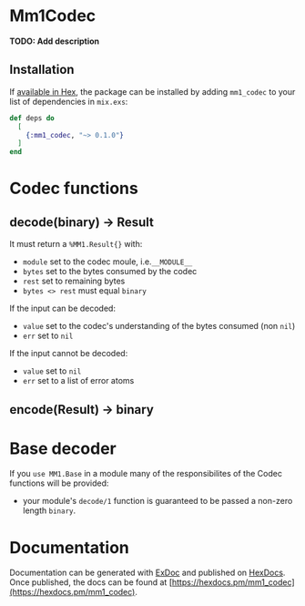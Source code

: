 # Mm1Codec

**TODO: Add description**

## Installation
If [available in Hex](https://hex.pm/docs/publish), the package can be installed
by adding `mm1_codec` to your list of dependencies in `mix.exs`:

```elixir
def deps do
  [
    {:mm1_codec, "~> 0.1.0"}
  ]
end
```

# Codec functions

## decode(binary) -> Result
It must return a `%MM1.Result{}` with:
- `module` set to the codec moule, i.e.`__MODULE__`
- `bytes` set to the bytes consumed by the codec
- `rest` set to remaining bytes
- `bytes <> rest` must equal `binary`

If the input can be decoded:
- `value` set to the codec's understanding of the bytes consumed (non `nil`)
- `err` set to `nil`

If the input cannot be decoded:
- `value` set to `nil`
- `err` set to a list of error atoms

## encode(Result) -> binary

# Base decoder     
If you `use MM1.Base` in a module many of the responsibilites of the Codec functions will be provided:
- your module's `decode/1` function is guaranteed to be passed a non-zero length `binary`.

# Documentation

Documentation can be generated with [ExDoc](https://github.com/elixir-lang/ex_doc)
and published on [HexDocs](https://hexdocs.pm). Once published, the docs can
be found at [https://hexdocs.pm/mm1_codec](https://hexdocs.pm/mm1_codec).

